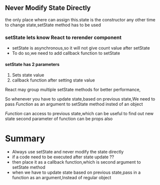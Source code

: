 ## Never Modify State Directly

the only place where can assign this.state is the constructor
any other time to change state,setState method has to be used
### setState lets know React to rerender component

- setState is asynchronous,so it will not give count value after setState
- To do so,we need to add callback function to setState

#### setState has 2 parameters
1. Sets state value
1. callback function after setting state value

React may group multiple setState methods for better performance,

So whenever you have to update state,based on previous state,We need to pass *Function* as an argument to setState method insted of an object

*Function* can access to previous state,which can be useful to find out new state
second parameter of function can be props also


# Summary

- Always use setState and never modify the state directly
- if a code need to be executed after state update ??
 - then place it as a callback function,which is second argument to setState method
- when we have to update state based on previous state,pass in a function as an argument,Instead of regular object